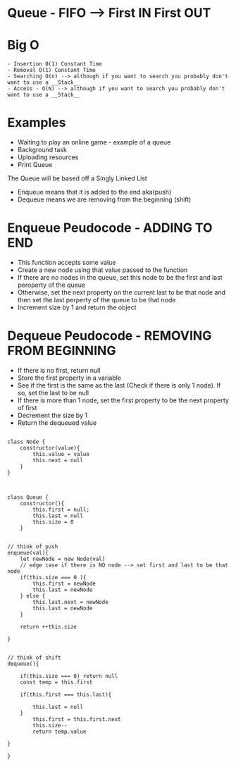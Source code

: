 # Queue - FIFO --> First IN First OUT

# Big O

    - Insertion O(1) Constant Time
    - Removal O(1) Constant Time
    - Searching O(n) --> although if you want to search you probably don't want to use a __Stack__
    - Access - O(N) --> although if you want to search you probably don't want to use a __Stack__

# Examples

- Waiting to play an online game - example of a queue
- Background task
- Uploading resources
- Print Queue

The Queue will be based off a Singly Linked List

- Enqueue means that it is added to the end aka(push)
- Dequeue means we are removing from the beginning (shift)

# Enqueue Peudocode - ADDING TO END

- This function accepts some value
- Create a new node using that value passed to the function
- If there are no nodes in the queue, set this node to be the first and last peroperty of the queue
- Otherwise, set the next property on the current last to be that node and then set the last perperty of the queue to be that node
- Increment size by 1 and return the object

# Dequeue Peudocode - REMOVING FROM BEGINNING

- If there is no first, return null
- Store the first property in a variable
- See if the first is the same as the last (Check if there is only 1 node). If so, set the last to be null
- If there is more than 1 node, set the first property to be the next property of first
- Decrement the size by 1
- Return the dequeued value

```

class Node {
    constructor(value){
        this.value = value
        this.next = null
    }
}



class Queue {
    constructor(){
        this.first = null;
        this.last = null
        this.size = 0
    }


// think of push
enqueue(val){
    let newNode = new Node(val)
    // edge case if there is NO node --> set first and last to be that node
    if(this.size === 0 ){
        this.first = newNode
        this.last = newNode
    } else {
        this.last.next = newNode
        this.last = newNode
    }

    return ++this.size

}


// think of shift
dequeue(){

    if(this.size === 0) return null
    const temp = this.first

    if(this.first === this.last){

        this.last = null
    }
        this.first = this.first.next
        this.size--
        return temp.value

}

}



```
